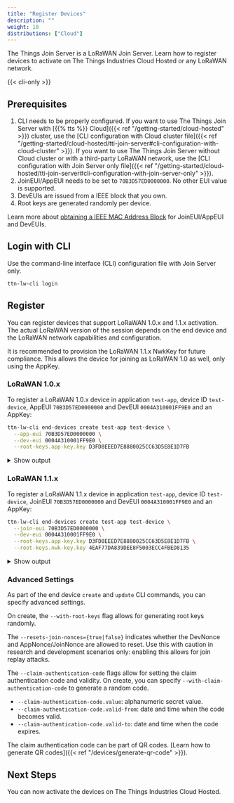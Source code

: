```yaml
---
title: "Register Devices"
description: ""
weight: 10
distributions: ["Cloud"]
---
```


The Things Join Server is a LoRaWAN Join Server. Learn how to register devices to activate on The Things Industries Cloud Hosted or any LoRaWAN network.

<!--more-->

{{< cli-only >}}

## Prerequisites

1. CLI needs to be properly configured. If you want to use The Things Join Server with [{{% tts %}} Cloud]({{< ref "/getting-started/cloud-hosted" >}}) cluster, use the [CLI configuration with Cloud cluster file]({{< ref "/getting-started/cloud-hosted/tti-join-server#cli-configuration-with-cloud-cluster" >}}). If you want to use The Things Join Server without Cloud cluster or with a third-party LoRaWAN network, use the [CLI configuration with Join Server only file]({{< ref "/getting-started/cloud-hosted/tti-join-server#cli-configuration-with-join-server-only" >}}).
2. JoinEUI/AppEUI needs to be set to `70B3D57ED0000000`. No other EUI value is supported.
3. DevEUIs are issued from a IEEE block that you own.
4. Root keys are generated randomly per device.

Learn more about [obtaining a IEEE MAC Address Block](https://standards.ieee.org/products-services/regauth/) for JoinEUI/AppEUI and DevEUIs.

## Login with CLI

Use the command-line interface (CLI) configuration file with Join Server only. 

```bash
ttn-lw-cli login
```

## Register

You can register devices that support LoRaWAN 1.0.x and 1.1.x activation. The actual LoRaWAN version of the session depends on the end device and the LoRaWAN network capabilities and configuration.

It is recommended to provision the LoRaWAN 1.1.x NwkKey for future compliance. This allows the device for joining as LoRaWAN 1.0 as well, only using the AppKey.

### LoRaWAN 1.0.x

To register a LoRaWAN 1.0.x device in application `test-app`, device ID `test-device`, AppEUI `70B3D57ED0000000` and DevEUI `0004A310001FF9E0` and an AppKey:

```bash
ttn-lw-cli end-devices create test-app test-device \
  --app-eui 70B3D57ED0000000 \
  --dev-eui 0004A310001FF9E0 \
  --root-keys.app-key.key D3FD8EEED7E8880025CC63D5E8E1D7FB
```

<details>
<summary>Show output</summary>

```json
{
  "ids": {
    "device_id": "test-device",
    "application_ids": {
      "application_id": "test-app"
    },
    "dev_eui": "0004A310001FF9E0",
    "join_eui": "70B3D57ED0000000"
  },
  "created_at": "2019-12-11T16:06:40.595Z",
  "updated_at": "2019-12-11T16:06:41.819240805Z",
  "attributes": {
  },
  "join_server_address": "tti.join.cloud.thethings.industries",
  "root_keys": {
    "app_key": {
      "key": "D3FD8EEED7E8880025CC63D5E8E1D7FB"
    }
  }
}

```

</details>

### LoRaWAN 1.1.x

To register a LoRaWAN 1.1.x device in application `test-app`, device ID `test-device`, JoinEUI `70B3D57ED0000000` and DevEUI `0004A310001FF9E0` and an AppKey:

```bash
ttn-lw-cli end-devices create test-app test-device \
  --join-eui 70B3D57ED0000000 \
  --dev-eui 0004A310001FF9E0 \
  --root-keys.app-key.key D3FD8EEED7E8880025CC63D5E8E1D7FB \
  --root-keys.nwk-key.key 4EAF77DA839DEE8F5003ECC4FBED8135
```

<details>
<summary>Show output</summary>

```json
{
  "ids": {
    "device_id": "test-device",
    "application_ids": {
      "application_id": "test-app"
    },
    "dev_eui": "0004A310001FF9E0",
    "join_eui": "70B3D57ED0000000"
  },
  "created_at": "2019-12-11T16:10:20.092Z",
  "updated_at": "2019-12-11T16:10:20.250739580Z",
  "attributes": {
  },
  "join_server_address": "tti.join.cloud.thethings.industries",
  "supports_join": true,
  "root_keys": {
    "app_key": {
      "key": "D3FD8EEED7E8880025CC63D5E8E1D7FB"
    },
    "nwk_key": {
      "key": "4EAF77DA839DEE8F5003ECC4FBED8135"
    }
  }
}

```

</details>

### Advanced Settings

As part of the end device `create` and `update` CLI commands, you can specify advanced settings.

On create, the `--with-root-keys` flag allows for generating root keys randomly.

The `--resets-join-nonces={true|false}` indicates whether the DevNonce and AppNonce/JoinNonce are allowed to reset. Use this with caution in research and development scenarios only: enabling this allows for join replay attacks.

The `--claim-authentication-code` flags allow for setting the claim authentication code and validity. On create, you can specify `--with-claim-authentication-code` to generate a random code.

- `--claim-authentication-code.value`: alphanumeric secret value.
- `--claim-authentication-code.valid-from`: date and time when the code becomes valid.
- `--claim-authentication-code.valid-to`: date and time when the code expires.

The claim authentication code can be part of QR codes. [Learn how to generate QR codes]({{< ref "/devices/generate-qr-code" >}}).

## Next Steps

You can now activate the devices on The Things Industries Cloud Hosted.
